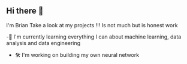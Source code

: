 ## Hi there 👋

I'm Brian 
Take a look at my projects !!!
Is not much but is honest work

-🚀 I'm currently learning everything I can about machine learning, data analysis and data engineering 
- 🛠 I'm working on building my own neural network 

